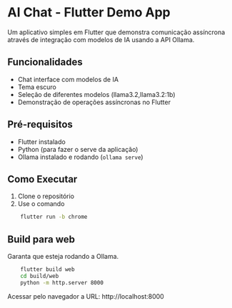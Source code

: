 # AI Chat - Flutter Demo App

Um aplicativo simples em Flutter que demonstra comunicação assíncrona através de integração com modelos de IA usando a API Ollama.

## Funcionalidades

- Chat interface com modelos de IA
- Tema escuro
- Seleção de diferentes modelos (llama3.2,llama3.2:1b)
- Demonstração de operações assíncronas no Flutter

## Pré-requisitos

- Flutter instalado
- Python (para fazer o serve da aplicação)
- Ollama instalado e rodando (`ollama serve`)

## Como Executar

1. Clone o repositório
2. Use o comando

```bash
    flutter run -b chrome
```

## Build para web

Garanta que esteja rodando a Ollama.

```bash
    flutter build web
    cd build/web
    python -m http.server 8000
```

Acessar pelo navegador a URL: http://localhost:8000
